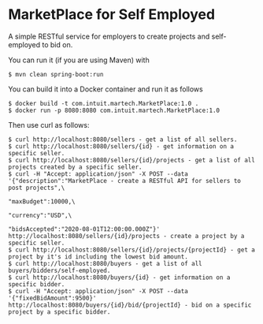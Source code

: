 # MarketPlace for Self Employed

A simple RESTful service for employers to create projects and self-employed to bid on.

You can run it (if you are using Maven) with

```
$ mvn clean spring-boot:run
```

You can build it into a Docker container and run it as follows

```
$ docker build -t com.intuit.martech.MarketPlace:1.0 .
$ docker run -p 8080:8080 com.intuit.martech.MarketPlace:1.0
```

Then use curl as follows:

```
$ curl http://localhost:8080/sellers - get a list of all sellers.
$ curl http://localhost:8080/sellers/{id} - get information on a specific seller.
$ curl http://localhost:8080/sellers/{id}/projects - get a list of all projects created by a specific seller.
$ curl -H "Accept: application/json" -X POST --data '{"description":"MarketPlace - create a RESTful API for sellers to post projects",\
                                                      "maxBudget":10000,\
                                                      "currency":"USD",\
                                                      "bidsAccepted":"2020-08-01T12:00:00.000Z"}' http://localhost:8080/sellers/{id}/projects - create a project by a specific seller.
$ curl http://localhost:8080/sellers/{id}/projects/{projectId} - get a project by it's id including the lowest bid amount.                                                     
$ curl http://localhost:8080/buyers - get a list of all buyers/bidders/self-employed.
$ curl http://localhost:8080/buyers/{id} - get information on a specific bidder.
$ curl -H "Accept: application/json" -X POST --data '{"fixedBidAmount":9500}' http://localhost:8080/buyers/{id}/bid/{projectId} - bid on a specific project by a specific bidder.

```

